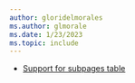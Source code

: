 ```yaml
---
author: gloridelmorales
ms.author: glmorale
ms.date: 1/23/2023
ms.topic: include
---
```


- [Support for subpages table](#support-for-subpages-table)